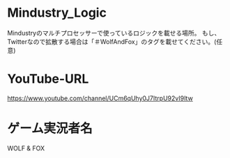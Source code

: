# Mindustry_Logic
Mindustryのマルチプロセッサーで使っているロジックを載せる場所。
もし、Twitterなので拡散する場合は「＃WolfAndFox」のタグを載せてください。(任意)

# YouTube-URL
https://www.youtube.com/channel/UCm6qUhy0J7ItrpU92vI9Itw

# ゲーム実況者名
WOLF & FOX
